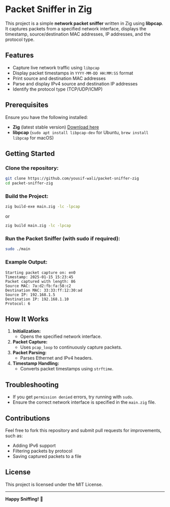 # Packet Sniffer in Zig

This project is a simple **network packet sniffer** written in Zig using **libpcap**. It captures packets from a specified network interface, displays the timestamp, source/destination MAC addresses, IP addresses, and the protocol type.

## Features
- Capture live network traffic using `libpcap`
- Display packet timestamps in `YYYY-MM-DD HH:MM:SS` format
- Print source and destination MAC addresses
- Parse and display IPv4 source and destination IP addresses
- Identify the protocol type (TCP/UDP/ICMP)

## Prerequisites
Ensure you have the following installed:
- **Zig** (latest stable version) [Download here](https://ziglang.org/download/)
- **libpcap** (`sudo apt install libpcap-dev` for Ubuntu, `brew install libpcap` for macOS)

## Getting Started
### Clone the repository:
```bash
git clone https://github.com/yousif-wali/packet-sniffer-zig
cd packet-sniffer-zig
```

### Build the Project:
```bash
zig build-exe main.zig -lc -lpcap
```
or
```bash
zig build main.zig -lc -lpcap
```

### Run the Packet Sniffer (with sudo if required):
```bash
sudo ./main
```

### Example Output:
```plaintext
Starting packet capture on: en0
Timestamp: 2025-01-15 15:23:45
Packet captured with length: 86
Source MAC: 7a:d2:fb:fa:58:c2
Destination MAC: 33:33:ff:12:30:ad
Source IP: 192.168.1.5
Destination IP: 192.168.1.10
Protocol: 6
```

## How It Works
1. **Initialization:**
   - Opens the specified network interface.
2. **Packet Capture:**
   - Uses `pcap_loop` to continuously capture packets.
3. **Packet Parsing:**
   - Parses Ethernet and IPv4 headers.
4. **Timestamp Handling:**
   - Converts packet timestamps using `strftime`.

## Troubleshooting
- If you get `permission denied` errors, try running with `sudo`.
- Ensure the correct network interface is specified in the `main.zig` file.

## Contributions
Feel free to fork this repository and submit pull requests for improvements, such as:
- Adding IPv6 support
- Filtering packets by protocol
- Saving captured packets to a file

## License
This project is licensed under the MIT License.

---

**Happy Sniffing!** 🚀
